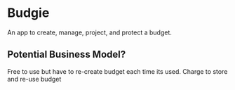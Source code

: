 # Budgie

An app to create, manage, project, and protect a budget.

## Potential Business Model?

Free to use but have to re-create budget each time its used.
Charge to store and re-use budget